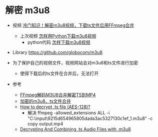 

# 解密 m3u8

- 视频 [冷门知识！解密m3u8视频，下载ts文件后用FFmpeg合并](https://www.bilibili.com/video/BV17c411h7z7/)
    - 上次视频 [怎样用Python下载m3u8视频](https://www.bilibili.com/video/BV1ft41137Ad/)
        - python代码 [怎样下载m3u8视频](https://github.com/makelove/Python_Master_Courses/blob/master/%E5%9B%BE%E5%83%8F%E8%A7%86%E9%A2%91%E5%A4%84%E7%90%86/%E6%80%8E%E6%A0%B7%E4%B8%8B%E8%BD%BDm3u8%E8%A7%86%E9%A2%91/download_m3u8.py) 

- Library https://github.com/globocom/m3u8

- 为了保护自己的视频文件，视频网站会对m3u8和ts文件进行加密
    - 使得下载后的ts文件在合并后，无法打开


- 参考
    - [FFmpeg解码M3U8合并解密TS到MP4](https://luluit.top/archives/2070.html)
    - [加密的m3u8、ts文件合并](https://blog.csdn.net/guanxiao1989/article/details/90529865)
    - [How to decrypt .ts file (AES-128)?](https://www.reddit.com/r/ffmpeg/comments/c3e6jw/how_to_decrypt_ts_file_aes128/)
        - 解决 ffmpeg -allowed_extensions ALL -i "C:\input\9215d654965805dada3ac5327130c1ef_1.m3u8" -c copy output.mp4
    - [Decrypting And Combining .ts Audio Files with .m3u8](https://stackoverflow.com/questions/34235397/decrypting-and-combining-ts-audio-files-with-m3u8)
